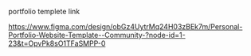 portfolio templete link

https://www.figma.com/design/obGz4UytrMq24H03zBEk7m/Personal-Portfolio-Website-Template--Community-?node-id=1-23&t=OpvPk8sO1TFaSMPP-0

